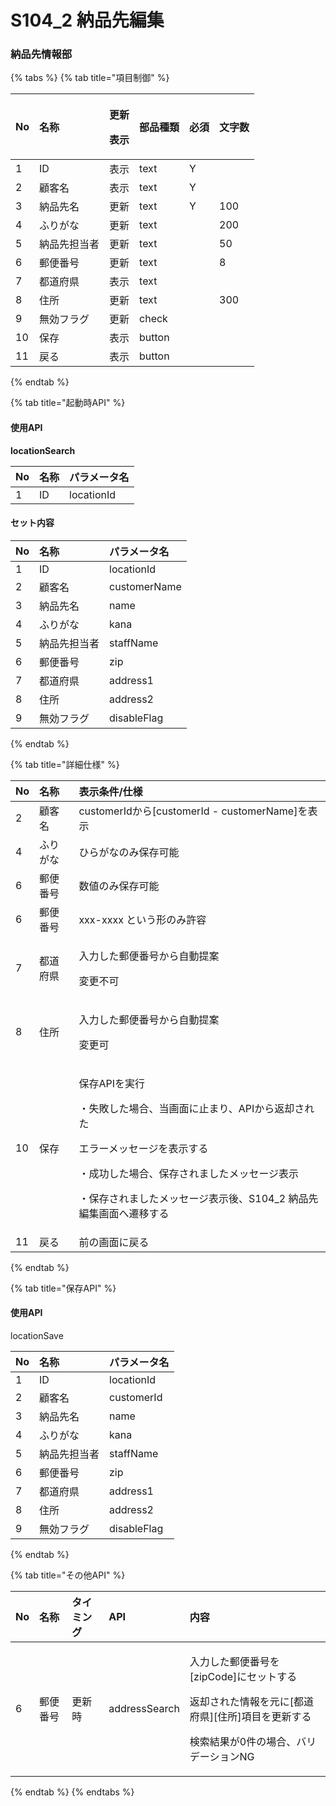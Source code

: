 # S104\_2 納品先編集

### 納品先情報部

{% tabs %}
{% tab title="項目制御" %}
<table>
  <thead>
    <tr>
      <th style="text-align:left">No</th>
      <th style="text-align:left">&#x540D;&#x79F0;</th>
      <th style="text-align:left">
        <p>&#x66F4;&#x65B0;</p>
        <p>&#x8868;&#x793A;</p>
      </th>
      <th style="text-align:left">&#x90E8;&#x54C1;&#x7A2E;&#x985E;</th>
      <th style="text-align:left">&#x5FC5;&#x9808;</th>
      <th style="text-align:left">&#x6587;&#x5B57;&#x6570;</th>
    </tr>
  </thead>
  <tbody>
    <tr>
      <td style="text-align:left">1</td>
      <td style="text-align:left">ID</td>
      <td style="text-align:left">&#x8868;&#x793A;</td>
      <td style="text-align:left">text</td>
      <td style="text-align:left">Y</td>
      <td style="text-align:left"></td>
    </tr>
    <tr>
      <td style="text-align:left">2</td>
      <td style="text-align:left">&#x9867;&#x5BA2;&#x540D;</td>
      <td style="text-align:left">&#x8868;&#x793A;</td>
      <td style="text-align:left">text</td>
      <td style="text-align:left">Y</td>
      <td style="text-align:left"></td>
    </tr>
    <tr>
      <td style="text-align:left">3</td>
      <td style="text-align:left">&#x7D0D;&#x54C1;&#x5148;&#x540D;</td>
      <td style="text-align:left">&#x66F4;&#x65B0;</td>
      <td style="text-align:left">text</td>
      <td style="text-align:left">Y</td>
      <td style="text-align:left">100</td>
    </tr>
    <tr>
      <td style="text-align:left">4</td>
      <td style="text-align:left">&#x3075;&#x308A;&#x304C;&#x306A;</td>
      <td style="text-align:left">&#x66F4;&#x65B0;</td>
      <td style="text-align:left">text</td>
      <td style="text-align:left"></td>
      <td style="text-align:left">200</td>
    </tr>
    <tr>
      <td style="text-align:left">5</td>
      <td style="text-align:left">&#x7D0D;&#x54C1;&#x5148;&#x62C5;&#x5F53;&#x8005;</td>
      <td style="text-align:left">&#x66F4;&#x65B0;</td>
      <td style="text-align:left">text</td>
      <td style="text-align:left"></td>
      <td style="text-align:left">50</td>
    </tr>
    <tr>
      <td style="text-align:left">6</td>
      <td style="text-align:left">&#x90F5;&#x4FBF;&#x756A;&#x53F7;</td>
      <td style="text-align:left">&#x66F4;&#x65B0;</td>
      <td style="text-align:left">text</td>
      <td style="text-align:left"></td>
      <td style="text-align:left">8</td>
    </tr>
    <tr>
      <td style="text-align:left">7</td>
      <td style="text-align:left">&#x90FD;&#x9053;&#x5E9C;&#x770C;</td>
      <td style="text-align:left">&#x8868;&#x793A;</td>
      <td style="text-align:left">text</td>
      <td style="text-align:left"></td>
      <td style="text-align:left"></td>
    </tr>
    <tr>
      <td style="text-align:left">8</td>
      <td style="text-align:left">&#x4F4F;&#x6240;</td>
      <td style="text-align:left">&#x66F4;&#x65B0;</td>
      <td style="text-align:left">text</td>
      <td style="text-align:left"></td>
      <td style="text-align:left">300</td>
    </tr>
    <tr>
      <td style="text-align:left">9</td>
      <td style="text-align:left">&#x7121;&#x52B9;&#x30D5;&#x30E9;&#x30B0;</td>
      <td style="text-align:left">&#x66F4;&#x65B0;</td>
      <td style="text-align:left">check</td>
      <td style="text-align:left"></td>
      <td style="text-align:left"></td>
    </tr>
    <tr>
      <td style="text-align:left">10</td>
      <td style="text-align:left">&#x4FDD;&#x5B58;</td>
      <td style="text-align:left">&#x8868;&#x793A;</td>
      <td style="text-align:left">button</td>
      <td style="text-align:left"></td>
      <td style="text-align:left"></td>
    </tr>
    <tr>
      <td style="text-align:left">11</td>
      <td style="text-align:left">&#x623B;&#x308B;</td>
      <td style="text-align:left">&#x8868;&#x793A;</td>
      <td style="text-align:left">button</td>
      <td style="text-align:left"></td>
      <td style="text-align:left"></td>
    </tr>
  </tbody>
</table>
{% endtab %}

{% tab title="起動時API" %}
#### 使用API

**locationSearch**

| **No** | 名称 | パラメータ名 |
| :--- | :--- | :--- |
| 1 | ID | locationId |

#### セット内容

| No | 名称 | パラメータ名 |
| :--- | :--- | :--- |
| 1 | ID | locationId |
| 2 | 顧客名 | customerName |
| 3 | 納品先名 | name |
| 4 | ふりがな | kana |
| 5 | 納品先担当者 | staffName |
| 6 | 郵便番号 | zip |
| 7 | 都道府県 | address1 |
| 8 | 住所 | address2 |
| 9 | 無効フラグ | disableFlag |
{% endtab %}

{% tab title="詳細仕様" %}
<table>
  <thead>
    <tr>
      <th style="text-align:left">No</th>
      <th style="text-align:left">&#x540D;&#x79F0;</th>
      <th style="text-align:left">&#x8868;&#x793A;&#x6761;&#x4EF6;/&#x4ED5;&#x69D8;</th>
    </tr>
  </thead>
  <tbody>
    <tr>
      <td style="text-align:left">2</td>
      <td style="text-align:left">&#x9867;&#x5BA2;&#x540D;</td>
      <td style="text-align:left">customerId&#x304B;&#x3089;[customerId - customerName]&#x3092;&#x8868;&#x793A;</td>
    </tr>
    <tr>
      <td style="text-align:left">4</td>
      <td style="text-align:left">&#x3075;&#x308A;&#x304C;&#x306A;</td>
      <td style="text-align:left">&#x3072;&#x3089;&#x304C;&#x306A;&#x306E;&#x307F;&#x4FDD;&#x5B58;&#x53EF;&#x80FD;</td>
    </tr>
    <tr>
      <td style="text-align:left">6</td>
      <td style="text-align:left">&#x90F5;&#x4FBF;&#x756A;&#x53F7;</td>
      <td style="text-align:left">&#x6570;&#x5024;&#x306E;&#x307F;&#x4FDD;&#x5B58;&#x53EF;&#x80FD;</td>
    </tr>
    <tr>
      <td style="text-align:left">6</td>
      <td style="text-align:left">&#x90F5;&#x4FBF;&#x756A;&#x53F7;</td>
      <td style="text-align:left">xxx-xxxx &#x3068;&#x3044;&#x3046;&#x5F62;&#x306E;&#x307F;&#x8A31;&#x5BB9;</td>
    </tr>
    <tr>
      <td style="text-align:left">7</td>
      <td style="text-align:left">&#x90FD;&#x9053;&#x5E9C;&#x770C;</td>
      <td style="text-align:left">
        <p>&#x5165;&#x529B;&#x3057;&#x305F;&#x90F5;&#x4FBF;&#x756A;&#x53F7;&#x304B;&#x3089;&#x81EA;&#x52D5;&#x63D0;&#x6848;</p>
        <p>&#x5909;&#x66F4;&#x4E0D;&#x53EF;</p>
      </td>
    </tr>
    <tr>
      <td style="text-align:left">8</td>
      <td style="text-align:left">&#x4F4F;&#x6240;</td>
      <td style="text-align:left">
        <p>&#x5165;&#x529B;&#x3057;&#x305F;&#x90F5;&#x4FBF;&#x756A;&#x53F7;&#x304B;&#x3089;&#x81EA;&#x52D5;&#x63D0;&#x6848;</p>
        <p>&#x5909;&#x66F4;&#x53EF;</p>
      </td>
    </tr>
    <tr>
      <td style="text-align:left">10</td>
      <td style="text-align:left">&#x4FDD;&#x5B58;</td>
      <td style="text-align:left">
        <p>&#x4FDD;&#x5B58;API&#x3092;&#x5B9F;&#x884C;</p>
        <p>&#x30FB;&#x5931;&#x6557;&#x3057;&#x305F;&#x5834;&#x5408;&#x3001;&#x5F53;&#x753B;&#x9762;&#x306B;&#x6B62;&#x307E;&#x308A;&#x3001;API&#x304B;&#x3089;&#x8FD4;&#x5374;&#x3055;&#x308C;&#x305F;</p>
        <p>&#x30A8;&#x30E9;&#x30FC;&#x30E1;&#x30C3;&#x30BB;&#x30FC;&#x30B8;&#x3092;&#x8868;&#x793A;&#x3059;&#x308B;</p>
        <p>&#x30FB;&#x6210;&#x529F;&#x3057;&#x305F;&#x5834;&#x5408;&#x3001;&#x4FDD;&#x5B58;&#x3055;&#x308C;&#x307E;&#x3057;&#x305F;&#x30E1;&#x30C3;&#x30BB;&#x30FC;&#x30B8;&#x8868;&#x793A;</p>
        <p>&#x30FB;&#x4FDD;&#x5B58;&#x3055;&#x308C;&#x307E;&#x3057;&#x305F;&#x30E1;&#x30C3;&#x30BB;&#x30FC;&#x30B8;&#x8868;&#x793A;&#x5F8C;&#x3001;S104_2
          &#x7D0D;&#x54C1;&#x5148;&#x7DE8;&#x96C6;&#x753B;&#x9762;&#x3078;&#x9077;&#x79FB;&#x3059;&#x308B;</p>
      </td>
    </tr>
    <tr>
      <td style="text-align:left">11</td>
      <td style="text-align:left">&#x623B;&#x308B;</td>
      <td style="text-align:left">&#x524D;&#x306E;&#x753B;&#x9762;&#x306B;&#x623B;&#x308B;</td>
    </tr>
  </tbody>
</table>
{% endtab %}

{% tab title="保存API" %}
#### 使用API

locationSave

| No | 名称 | パラメータ名 |
| :--- | :--- | :--- |
| 1 | ID | locationId |
| 2 | 顧客名 | customerId |
| 3 | 納品先名 | name |
| 4 | ふりがな | kana |
| 5 | 納品先担当者 | staffName |
| 6 | 郵便番号 | zip |
| 7 | 都道府県 | address1 |
| 8 | 住所 | address2 |
| 9 | 無効フラグ | disableFlag |
{% endtab %}

{% tab title="その他API" %}
<table>
  <thead>
    <tr>
      <th style="text-align:left">No</th>
      <th style="text-align:left">&#x540D;&#x79F0;</th>
      <th style="text-align:left">&#x30BF;&#x30A4;&#x30DF;&#x30F3;&#x30B0;</th>
      <th style="text-align:left">API</th>
      <th style="text-align:left">&#x5185;&#x5BB9;</th>
    </tr>
  </thead>
  <tbody>
    <tr>
      <td style="text-align:left">6</td>
      <td style="text-align:left">&#x90F5;&#x4FBF;&#x756A;&#x53F7;</td>
      <td style="text-align:left">&#x66F4;&#x65B0;&#x6642;</td>
      <td style="text-align:left">addressSearch</td>
      <td style="text-align:left">
        <p>&#x5165;&#x529B;&#x3057;&#x305F;&#x90F5;&#x4FBF;&#x756A;&#x53F7;&#x3092;[zipCode]&#x306B;&#x30BB;&#x30C3;&#x30C8;&#x3059;&#x308B;</p>
        <p>&#x8FD4;&#x5374;&#x3055;&#x308C;&#x305F;&#x60C5;&#x5831;&#x3092;&#x5143;&#x306B;[&#x90FD;&#x9053;&#x5E9C;&#x770C;][&#x4F4F;&#x6240;]&#x9805;&#x76EE;&#x3092;&#x66F4;&#x65B0;&#x3059;&#x308B;</p>
        <p>&#x691C;&#x7D22;&#x7D50;&#x679C;&#x304C;0&#x4EF6;&#x306E;&#x5834;&#x5408;&#x3001;&#x30D0;&#x30EA;&#x30C7;&#x30FC;&#x30B7;&#x30E7;&#x30F3;NG</p>
      </td>
    </tr>
  </tbody>
</table>
{% endtab %}
{% endtabs %}

